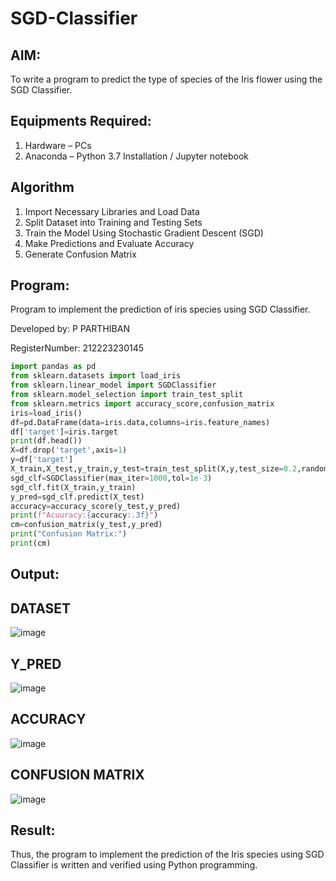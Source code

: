 # SGD-Classifier
## AIM:
To write a program to predict the type of species of the Iris flower using the SGD Classifier.

## Equipments Required:
1. Hardware – PCs
2. Anaconda – Python 3.7 Installation / Jupyter notebook

## Algorithm
1. Import Necessary Libraries and Load Data
2. Split Dataset into Training and Testing Sets
3. Train the Model Using Stochastic Gradient Descent (SGD)
4. Make Predictions and Evaluate Accuracy
5. Generate Confusion Matrix

## Program:

Program to implement the prediction of iris species using SGD Classifier.

Developed by: P PARTHIBAN

RegisterNumber:  212223230145

```python
import pandas as pd
from sklearn.datasets import load_iris
from sklearn.linear_model import SGDClassifier
from sklearn.model_selection import train_test_split
from sklearn.metrics import accuracy_score,confusion_matrix
iris=load_iris()
df=pd.DataFrame(data=iris.data,columns=iris.feature_names)
df['target']=iris.target
print(df.head())
X=df.drop('target',axis=1)
y=df['target']
X_train,X_test,y_train,y_test=train_test_split(X,y,test_size=0.2,random_state=0)
sgd_clf=SGDClassifier(max_iter=1000,tol=1e-3)
sgd_clf.fit(X_train,y_train)
y_pred=sgd_clf.predict(X_test)
accuracy=accuracy_score(y_test,y_pred)
print(f"Acuuracy:{accuracy:.3f}")
cm=confusion_matrix(y_test,y_pred)
print("Confusion Matrix:")
print(cm)
```
## Output:

## DATASET 
![image](https://github.com/user-attachments/assets/e4478f2a-4521-4fbf-aca9-90f01531caec)

## Y_PRED
![image](https://github.com/user-attachments/assets/f48aed8b-7272-4162-9375-6b6cc17d1b32)

## ACCURACY
![image](https://github.com/user-attachments/assets/55a3c0db-9e6d-4957-9923-37851fd07c09)

## CONFUSION MATRIX
![image](https://github.com/user-attachments/assets/e7b43eda-60b0-4763-9a3c-c8f5b936c8c1)

## Result:
Thus, the program to implement the prediction of the Iris species using SGD Classifier is written and verified using Python programming.
